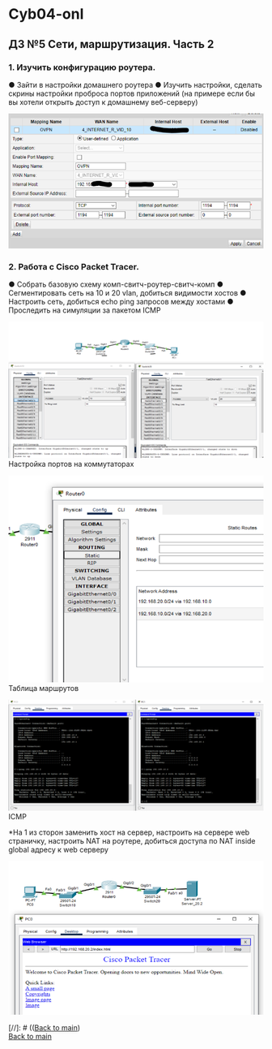 # Cyb04-onl

## ДЗ №5 Сети, маршрутизация. Часть 2

### 1. Изучить конфигурацию роутера.

● Зайти в настройки домашнего роутера
● Изучить настройки, сделать скрины настройки проброса портов приложений (на примере если бы вы хотели открыть доступ к домашнему веб-серверу)

![Пример проброса порта OpenVPN](pic1.png)

### 2. Работа с Cisco Packet Tracer.

● Собрать базовую схему комп-свитч-роутер-свитч-комп
● Сегментировать сеть на 10 и 20 vlan, добиться видимости хостов
● Настроить сеть, добиться echo ping запросов между хостами
● Проследить на симуляции за пакетом ICMP

![Настройка портов на коммутаторах](pic2.png)
Настройка портов на коммутаторах

![Таблица маршрутов](pic3.png)
Таблица маршрутов

![ICMP](pic4.png)
ICMP

*На 1 из сторон заменить хост на сервер, настроить на сервере web страничку, настроить NAT на роутере, добиться доступа по NAT inside global адресу к web серверу 

![WEB](pic5.png)

[//]: # (([Back to main](//Readme.md))  
[Back to main](https://github.com/andreyklass94/Cyb04/tree/main)
